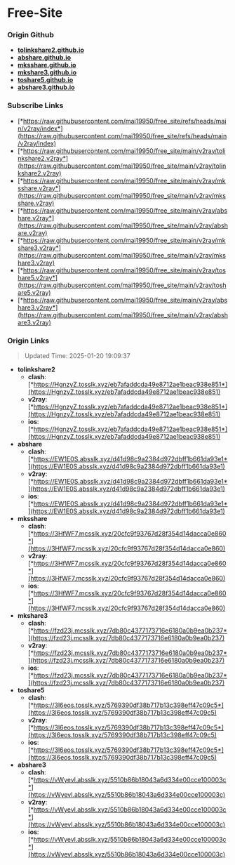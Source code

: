 # Free-Site

### Origin Github

- [**tolinkshare2.github.io**](https://github.com/tolinkshare2/tolinkshare2.github.io)
- [**abshare.github.io**](https://github.com/abshare/abshare.github.io)
- [**mksshare.github.io**](https://github.com/mksshare/mksshare.github.io)
- [**mkshare3.github.io**](https://github.com/mkshare3/mkshare3.github.io)
- [**toshare5.github.io**](https://github.com/toshare5/toshare5.github.io)
- [**abshare3.github.io**](https://github.com/abshare3/abshare3.github.io)

### Subscribe Links

- [*https://raw.githubusercontent.com/mai19950/free_site/refs/heads/main/v2ray/index*](https://raw.githubusercontent.com/mai19950/free_site/refs/heads/main/v2ray/index)
- [*https://raw.githubusercontent.com/mai19950/free_site/main/v2ray/tolinkshare2.v2ray*](https://raw.githubusercontent.com/mai19950/free_site/main/v2ray/tolinkshare2.v2ray)
- [*https://raw.githubusercontent.com/mai19950/free_site/main/v2ray/mksshare.v2ray*](https://raw.githubusercontent.com/mai19950/free_site/main/v2ray/mksshare.v2ray)
- [*https://raw.githubusercontent.com/mai19950/free_site/main/v2ray/abshare.v2ray*](https://raw.githubusercontent.com/mai19950/free_site/main/v2ray/abshare.v2ray)
- [*https://raw.githubusercontent.com/mai19950/free_site/main/v2ray/mkshare3.v2ray*](https://raw.githubusercontent.com/mai19950/free_site/main/v2ray/mkshare3.v2ray)
- [*https://raw.githubusercontent.com/mai19950/free_site/main/v2ray/toshare5.v2ray*](https://raw.githubusercontent.com/mai19950/free_site/main/v2ray/toshare5.v2ray)
- [*https://raw.githubusercontent.com/mai19950/free_site/main/v2ray/abshare3.v2ray*](https://raw.githubusercontent.com/mai19950/free_site/main/v2ray/abshare3.v2ray)

### Origin Links

> Updated Time: 2025-01-20 19:09:37

- **tolinkshare2**
  - **clash**: [*https://HgnzyZ.tosslk.xyz/eb7afaddcda49e8712ae1beac938e851*](https://HgnzyZ.tosslk.xyz/eb7afaddcda49e8712ae1beac938e851)
  - **v2ray**: [*https://HgnzyZ.tosslk.xyz/eb7afaddcda49e8712ae1beac938e851*](https://HgnzyZ.tosslk.xyz/eb7afaddcda49e8712ae1beac938e851)
  - **ios**: [*https://HgnzyZ.tosslk.xyz/eb7afaddcda49e8712ae1beac938e851*](https://HgnzyZ.tosslk.xyz/eb7afaddcda49e8712ae1beac938e851)
- **abshare**
  - **clash**: [*https://EW1E0S.absslk.xyz/d41d98c9a2384d972dbff1b661da93e1*](https://EW1E0S.absslk.xyz/d41d98c9a2384d972dbff1b661da93e1)
  - **v2ray**: [*https://EW1E0S.absslk.xyz/d41d98c9a2384d972dbff1b661da93e1*](https://EW1E0S.absslk.xyz/d41d98c9a2384d972dbff1b661da93e1)
  - **ios**: [*https://EW1E0S.absslk.xyz/d41d98c9a2384d972dbff1b661da93e1*](https://EW1E0S.absslk.xyz/d41d98c9a2384d972dbff1b661da93e1)
- **mksshare**
  - **clash**: [*https://3HfWF7.mcsslk.xyz/20cfc9f93767d28f354d14dacca0e860*](https://3HfWF7.mcsslk.xyz/20cfc9f93767d28f354d14dacca0e860)
  - **v2ray**: [*https://3HfWF7.mcsslk.xyz/20cfc9f93767d28f354d14dacca0e860*](https://3HfWF7.mcsslk.xyz/20cfc9f93767d28f354d14dacca0e860)
  - **ios**: [*https://3HfWF7.mcsslk.xyz/20cfc9f93767d28f354d14dacca0e860*](https://3HfWF7.mcsslk.xyz/20cfc9f93767d28f354d14dacca0e860)
- **mkshare3**
  - **clash**: [*https://fzd23j.mcsslk.xyz/7db80c4377173716e6180a0b9ea0b237*](https://fzd23j.mcsslk.xyz/7db80c4377173716e6180a0b9ea0b237)
  - **v2ray**: [*https://fzd23j.mcsslk.xyz/7db80c4377173716e6180a0b9ea0b237*](https://fzd23j.mcsslk.xyz/7db80c4377173716e6180a0b9ea0b237)
  - **ios**: [*https://fzd23j.mcsslk.xyz/7db80c4377173716e6180a0b9ea0b237*](https://fzd23j.mcsslk.xyz/7db80c4377173716e6180a0b9ea0b237)
- **toshare5**
  - **clash**: [*https://3l6eos.tosslk.xyz/5769390df38b717b13c398eff47c09c5*](https://3l6eos.tosslk.xyz/5769390df38b717b13c398eff47c09c5)
  - **v2ray**: [*https://3l6eos.tosslk.xyz/5769390df38b717b13c398eff47c09c5*](https://3l6eos.tosslk.xyz/5769390df38b717b13c398eff47c09c5)
  - **ios**: [*https://3l6eos.tosslk.xyz/5769390df38b717b13c398eff47c09c5*](https://3l6eos.tosslk.xyz/5769390df38b717b13c398eff47c09c5)
- **abshare3**
  - **clash**: [*https://vWyevl.absslk.xyz/5510b86b18043a6d334e00cce100003c*](https://vWyevl.absslk.xyz/5510b86b18043a6d334e00cce100003c)
  - **v2ray**: [*https://vWyevl.absslk.xyz/5510b86b18043a6d334e00cce100003c*](https://vWyevl.absslk.xyz/5510b86b18043a6d334e00cce100003c)
  - **ios**: [*https://vWyevl.absslk.xyz/5510b86b18043a6d334e00cce100003c*](https://vWyevl.absslk.xyz/5510b86b18043a6d334e00cce100003c)
